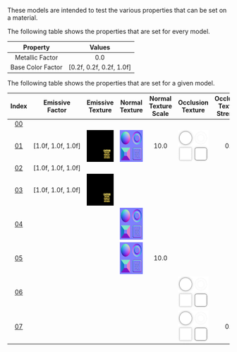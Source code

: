 These models are intended to test the various properties that can be set on a material.  

The following table shows the properties that are set for every model.  


Property | **Values**
:---: | :---:
Metallic Factor | 0.0
Base Color Factor | [0.2f,&nbsp;0.2f,&nbsp;0.2f,&nbsp;1.0f]

 
The following table shows the properties that are set for a given model.  


Index | Emissive Factor | Emissive Texture | Normal Texture | Normal Texture Scale | Occlusion Texture | Occlusion Texture Strength
:---: | :---: | :---: | :---: | :---: | :---: | :---:
[00](Material_00.gltf) |   |   |   |   |   |  
[01](Material_01.gltf) | [1.0f,&nbsp;1.0f,&nbsp;1.0f] | <img src="Textures/Texture_emissive.png" height="72" width="72" align="middle"> | <img src="Textures/Texture_normal.png" height="72" width="72" align="middle"> | 10.0 | <img src="Textures/Texture_occlusion.png" height="72" width="72" align="middle"> | 0.5
[02](Material_02.gltf) | [1.0f,&nbsp;1.0f,&nbsp;1.0f] |   |   |   |   |  
[03](Material_03.gltf) | [1.0f,&nbsp;1.0f,&nbsp;1.0f] | <img src="Textures/Texture_emissive.png" height="72" width="72" align="middle"> |   |   |   |  
[04](Material_04.gltf) |   |   | <img src="Textures/Texture_normal.png" height="72" width="72" align="middle"> |   |   |  
[05](Material_05.gltf) |   |   | <img src="Textures/Texture_normal.png" height="72" width="72" align="middle"> | 10.0 |   |  
[06](Material_06.gltf) |   |   |   |   | <img src="Textures/Texture_occlusion.png" height="72" width="72" align="middle"> |  
[07](Material_07.gltf) |   |   |   |   | <img src="Textures/Texture_occlusion.png" height="72" width="72" align="middle"> | 0.5
 
